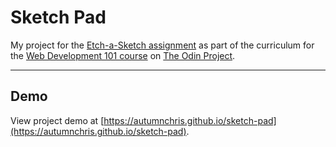 # Sketch Pad

My project for the [Etch-a-Sketch assignment](https://www.theodinproject.com/courses/web-development-101/lessons/etch-a-sketch-project) as part of the curriculum for the [Web Development 101 course](https://www.theodinproject.com/courses/web-development-101) on [The Odin Project](https://www.theodinproject.com).

---

## Demo

View project demo at [https://autumnchris.github.io/sketch-pad](https://autumnchris.github.io/sketch-pad).
